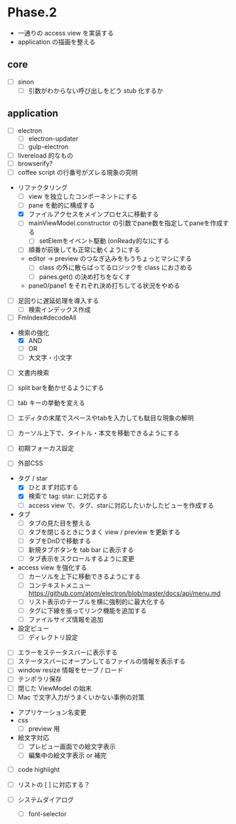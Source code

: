 Phase.2
=======

* 一通りの access view を実装する
* application の描画を整える




core
----

* [ ] sinon
	* [ ] 引数がわからない呼び出しをどう stub 化するか

application
-----------

* [ ] electron
	* [ ] electron-updater
	* [ ] gulp-electron
* [ ] livereload 的なもの
* [ ] browserify?
* [ ] coffee script の行番号がズレる現象の究明

* リファクタリング
	- [ ] view を独立したコンポーネントにする
    - [ ] pane を動的に構成する
	- [x] ファイルアクセスをメインプロセスに移動する
	- [ ] mainViewModel.constructor の引数でpane数を指定してpaneを作成する
		* [ ] setElemをイベント駆動 (onReady的な)にする
	- [ ] 順番が前後しても正常に動くようにする
	- editor -> preview のつなぎ込みをもうちょっとマシにする
		* [ ] class の外に散らばってるロジックを class におさめる
		* [ ] panes.get() の決め打ちをなくす
	- pane0/pane1 をそれぞれ決め打ちしてる状況をやめる
* [ ] 足回りに遅延処理を導入する
	- [ ] 検索インデックス作成
* [ ] FmIndex#decodeAll
* 検索の強化
	* [x] AND
	* [ ] OR
	* [ ] 大文字・小文字
* [ ] 文書内検索

* [ ] split barを動かせるようにする
* [ ] tab キーの挙動を変える
* [ ] エディタの末尾でスペースやtabを入力しても駄目な現象の解明
* [ ] カーソル上下で、タイトル・本文を移動できるようにする
* [ ] 初期フォーカス設定
* [ ] 外部CSS

* タグ / star
	* [x] ひとまず対応する
	* [x] 検索で tag: star: に対応する
	* [ ] access view で、タグ、starに対応したいかしたビューを作成する

* タブ
	- [ ] タブの見た目を整える
	- [ ] タブを閉じるときにうまく view / preview を更新する
	- [ ] タブをDnDで移動する
	- [ ] 新規タブボタンを tab bar に表示する
	- [ ] タブ表示をスクロールするように変更
* access view を強化する
	- [ ] カーソルを上下に移動できるようにする
	- [ ] コンテキストメニュー
		https://github.com/atom/electron/blob/master/docs/api/menu.md
	- [ ] リスト表示のテーブルを横に強制的に最大化する
	- [ ] タグに下線を張ってリンク機能を追加する
	- [ ] ファイルサイズ情報を追加
* 設定ビュー
	- [ ] ディレクトリ設定
* [ ] エラーをステータスバーに表示する
* [ ] ステータスバーにオープンしてるファイルの情報を表示する
* [ ] window resize 情報をセーブ / ロード
* [ ] テンポラリ保存
* [ ] 閉じた ViewModel の始末
* [ ] Mac で文字入力がうまくいかない事例の対策

* アプリケーション名変更
* css
	- [ ] preview 用
* 絵文字対応
	- [ ] プレビュー画面での絵文字表示
	- [ ] 編集中の絵文字表示 or 補完
* [ ] code highlight
* [ ] リストの [ ] に対応する？

* [ ] システムダイアログ
	- [ ] font-selector
